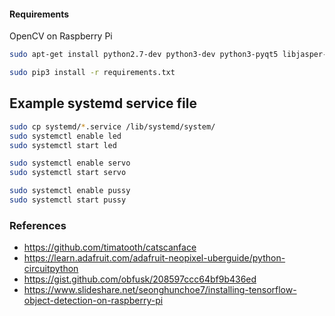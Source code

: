 #### Requirements
OpenCV on Raspberry Pi

```bash
sudo apt-get install python2.7-dev python3-dev python3-pyqt5 libjasper-dev libatlas-base-dev

sudo pip3 install -r requirements.txt
```

## Example systemd service file

```bash
sudo cp systemd/*.service /lib/systemd/system/
sudo systemctl enable led
sudo systemctl start led

sudo systemctl enable servo
sudo systemctl start servo

sudo systemctl enable pussy
sudo systemctl start pussy
```

### References

* https://github.com/timatooth/catscanface
* https://learn.adafruit.com/adafruit-neopixel-uberguide/python-circuitpython
* https://gist.github.com/obfusk/208597ccc64bf9b436ed
* https://www.slideshare.net/seonghunchoe7/installing-tensorflow-object-detection-on-raspberry-pi